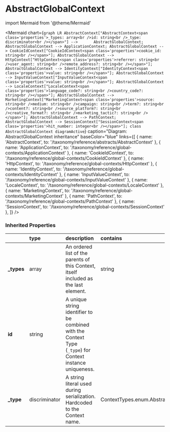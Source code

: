 # AbstractGlobalContext



import Mermaid from '@theme/Mermaid'

<Mermaid chart={`
    graph LR
      AbstractContext["AbstractContext<span class='properties'>_types: array<br />id: string<br />_type: discriminator<br /></span>"] -->       AbstractGlobalContext;
      AbstractGlobalContext --> ApplicationContext;
      AbstractGlobalContext --> CookieIdContext["CookieIdContext<span class='properties'>cookie_id: string<br /></span>"];
      AbstractGlobalContext --> HttpContext["HttpContext<span class='properties'>referrer: string<br />user_agent: string<br />remote_address?: string<br /></span>"];
      AbstractGlobalContext --> IdentityContext["IdentityContext<span class='properties'>value: string<br /></span>"];
      AbstractGlobalContext --> InputValueContext["InputValueContext<span class='properties'>value: string<br /></span>"];
      AbstractGlobalContext --> LocaleContext["LocaleContext<span class='properties'>language_code?: string<br />country_code?: string<br /></span>"];
      AbstractGlobalContext --> MarketingContext["MarketingContext<span class='properties'>source: string<br />medium: string<br />campaign: string<br />term?: string<br />content?: string<br />source_platform?: string<br />creative_format?: string<br />marketing_tactic?: string<br /></span>"];
      AbstractGlobalContext --> PathContext;
      AbstractGlobalContext --> SessionContext["SessionContext<span class='properties'>hit_number: integer<br /></span>"];
    class AbstractGlobalContext diagramActive
  `}
  caption="Diagram: AbstractGlobalContext inheritance"
  baseColor="blue"
  links={[
{ name: 'AbstractContext', to: '/taxonomy/reference/abstracts/AbstractContext' }, { name: 'ApplicationContext', to: '/taxonomy/reference/global-contexts/ApplicationContext' }, { name: 'CookieIdContext', to: '/taxonomy/reference/global-contexts/CookieIdContext' }, { name: 'HttpContext', to: '/taxonomy/reference/global-contexts/HttpContext' }, { name: 'IdentityContext', to: '/taxonomy/reference/global-contexts/IdentityContext' }, { name: 'InputValueContext', to: '/taxonomy/reference/global-contexts/InputValueContext' }, { name: 'LocaleContext', to: '/taxonomy/reference/global-contexts/LocaleContext' }, { name: 'MarketingContext', to: '/taxonomy/reference/global-contexts/MarketingContext' }, { name: 'PathContext', to: '/taxonomy/reference/global-contexts/PathContext' }, { name: 'SessionContext', to: '/taxonomy/reference/global-contexts/SessionContext' },   ]}
/>

### Inherited Properties

|             | type          | description                                                                                                | contains                                |
|:------------|:--------------|:-----------------------------------------------------------------------------------------------------------|:----------------------------------------|
| **\_types** | array         | An ordered list of the parents of this Context, itself included as the last element.                       | string                                  |
| **id**      | string        | A unique string identifier to be combined with the Context Type (`_type`) for Context instance uniqueness. |                                         |
| **\_type**  | discriminator | A string literal used during serialization. Hardcoded to the Context name.                                 | ContextTypes.enum.AbstractGlobalContext |



